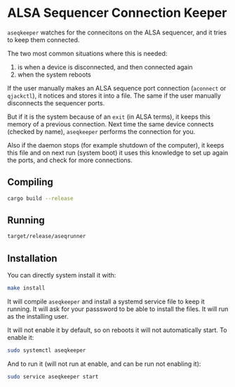 # ALSA Sequencer Connection Keeper

`aseqkeeper` watches for the connecitons on the ALSA sequencer, and it tries
to keep them connected.

The two most common situations where this is needed:

1. is when a device is disconnected, and then connected again
2. when the system reboots

If the user manually makes an ALSA sequence port connection (`aconnect` or
`qjackctl`), it notices and stores it into a file. The same if the user
manually disconnects the sequencer ports.

But if it is the system because of an `exit` (in ALSA terms), it keeps this
memory of a previous connection. Next time the same device connects (checked
by name), `aseqkeeper` performs the connection for you.

Also if the daemon stops (for example shutdown of the computer), it keeps this
file and on next run (system boot) it uses this knowledge to set up again the
ports, and check for more connections.

## Compiling

```sh
cargo build --release
```

## Running

```sh
target/release/aseqrunner
```

## Installation

You can directly system install it with:

```sh
make install
```

It will compile `aseqkeeper` and install a systemd service file to keep it
running. It will ask for your passsword to be able to install the files.
It will run as the installing user.

It will not enable it by default, so on reboots it will not automatically start.
To enable it:

```sh
sudo systemctl aseqkeeper
```

And to run it (will not run at enable, and can be run not enabling it):

```sh
sudo service aseqkeeper start
```
